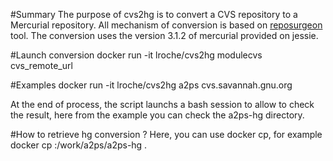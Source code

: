 #Summary
The purpose of cvs2hg is to convert a CVS repository to a Mercurial repository. 
All mechanism of conversion is based on [reposurgeon](http://www.catb.org/~esr/reposurgeon/) tool.
The conversion uses the version 3.1.2 of mercurial provided on jessie.


#Launch conversion
    docker run -it lroche/cvs2hg modulecvs cvs_remote_url

#Examples
    docker run -it lroche/cvs2hg a2ps cvs.savannah.gnu.org

At the end of process, the script launchs a bash session to allow to check the result, here from the example you can check the a2ps-hg directory.

#How to retrieve hg conversion ?
Here, you can use docker cp, for example
    docker cp <containerId>:/work/a2ps/a2ps-hg .
